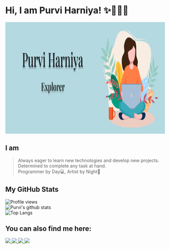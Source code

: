 # Hi, I am Purvi Harniya! :sparkles:👩🏻‍💻 <br>
<img src="https://github.com/Purviharniya/Purviharniya/blob/main/image%20.png" data-canonical-src="https://github.com/Purviharniya/Purviharniya/blob/main/image%20.png" width="500" height="350" /> <br>
## I am 
> Always eager to learn new technologies and develop new projects. Determined to complete any task at hand.  
> Programmer by Day💻, Artist by Night:art:
## My GitHub Stats
![Profile views](https://enjr4ag1p3vqq41.m.pipedream.net)<br>
![Purvi's github stats](https://github-readme-stats.vercel.app/api?username=Purviharniya&count_private=true&show_icons=true&theme=tokyonight) <br>
![Top Langs](https://github-readme-stats.vercel.app/api/top-langs/?username=Purviharniya&layout=compact&theme=tokyonight&card_width=445)
## You can also find me here:  
<a href="https://www.linkedin.com/in/purvi-harniya/" target="_blank">
    <img src="https://img.shields.io/badge/linkedin-%230077B5.svg?&style=for-the-badge&logo=linkedin&logoColor=white" />
  </a>
<a href="https://www.instagram.com/purvi_jh/" target="_blank">
    <img src="https://img.shields.io/badge/instagram-%23E4405F.svg?&style=for-the-badge&logo=instagram&logoColor=white" />
  </a>
<a href="mailto:purvi.harniya@gmail.com" target="_blank">
    <img src="https://img.shields.io/badge/mail-%230077B5.svg?&style=for-the-badge&logo=gmail&logoColor=white" />
  </a>
 <a href="mailto:purvi.h@somaiya.edu" target="_blank">
    <img src="https://img.shields.io/badge/mail-%230077B5.svg?&style=for-the-badge&logo=gmail&logoColor=white" />
  </a>
